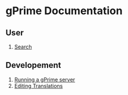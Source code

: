 # gPrime Documentation

User
----

1. [Search](https://github.com/GenealogyCollective/gprime/blob/master/docs/Search.md#search)

Developement
------------

1. [Running a gPrime server](https://github.com/GenealogyCollective/gprime/blob/master/docs/RunningAServer.md#running-gprime-on-a-server)
2. [Editing Translations](https://github.com/GenealogyCollective/gprime/blob/master/docs/Translations.md#translations)
